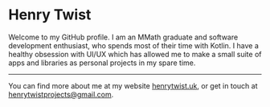 # Henry Twist

Welcome to my GitHub profile. I am an MMath graduate and software development enthusiast, who spends most of their time with Kotlin. I have a healthy obsession with UI/UX
which has allowed me to make a small suite of apps and libraries as personal projects in my spare time.

---

You can find more about me at my website [henrytwist.uk](https://www.henrytwist.uk), or get in touch at [henrytwistprojects@gmail.com](mailto:henrytwistprojects@gmail.com).
